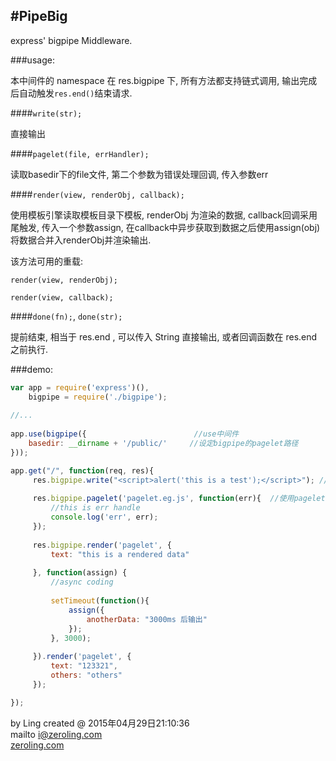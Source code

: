 #PipeBig
-------

express' bigpipe Middleware.


###usage: 
	
本中间件的 namespace 在 res.bigpipe 下, 所有方法都支持链式调用, 输出完成后自动触发```res.end()```结束请求.


####```write(str);```

直接输出


####```pagelet(file, errHandler);```

读取basedir下的file文件, 第二个参数为错误处理回调, 传入参数err


####```render(view, renderObj, callback);```

使用模板引擎读取模板目录下模板, renderObj 为渲染的数据, callback回调采用尾触发, 传入一个参数assign, 在callback中异步获取到数据之后使用assign(obj) 将数据合并入renderObj并渲染输出.

该方法可用的重载: 

```render(view, renderObj);```

```render(view, callback);```



####```done(fn);```, ```done(str);```

提前结束, 相当于 res.end , 可以传入 String 直接输出, 或者回调函数在 res.end 之前执行.

###demo:

```javascript
var app = require('express')(),
	bigpipe = require('./bigpipe');
	
//...
	
app.use(bigpipe({						 //use中间件
	basedir: __dirname + '/public/'     //设定bigpipe的pagelet路径
}));

app.get("/", function(req, res){
	 res.bigpipe.write("<script>alert('this is a test');</script>"); //直接write
	 
	 res.bigpipe.pagelet('pagelet.eg.js', function(err){  //使用pagelet读取basedir下的文件, 第二个参数为错误处理
         //this is err handle
         console.log('err', err);
     });
	 
	 res.bigpipe.render('pagelet', {
         text: "this is a rendered data"
         
     }, function(assign) {
         //async coding
         
         setTimeout(function(){
             assign({
                 anotherData: "3000ms 后输出"
             });
         }, 3000);
         
     }).render('pagelet', {
         text: "123321",
         others: "others"
     });

});

```




by Ling created @ 2015年04月29日21:10:36  
mailto i@zeroling.com  
[zeroling.com](https://zeroling.com)
